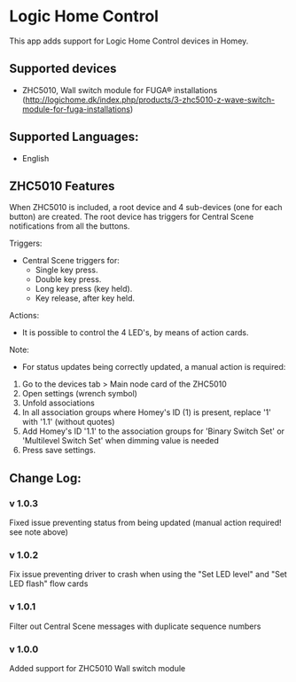 # Logic Home Control

This app adds support for Logic Home Control devices in Homey.

## Supported devices
* ZHC5010, Wall switch module for FUGA® installations (http://logichome.dk/index.php/products/3-zhc5010-z-wave-switch-module-for-fuga-installations)

## Supported Languages:
* English

## ZHC5010 Features

When ZHC5010 is included, a root device and 4 sub-devices (one for each button) are created.
The root device has triggers for Central Scene notifications from all the buttons.

Triggers:
* Central Scene triggers for:
  * Single key press.
  * Double key press.
  * Long key press (key held).
  * Key release, after key held.

 Actions:
 * It is possible to control the 4 LED's, by means of action cards.

 Note:
 * For status updates being correctly updated, a manual action is required:   
 1. Go to the devices tab > Main node card of the ZHC5010
 2. Open settings (wrench symbol)
 3. Unfold associations
 4. In all association groups where Homey's ID (1) is present, replace '1' with '1.1' (without quotes)
 5. Add Homey's ID '1.1' to the association groups for 'Binary Switch Set' or 'Multilevel Switch Set' when dimming value is needed
 6. Press save settings.

## Change Log:
### v 1.0.3
Fixed issue preventing status from being updated (manual action required! see note above)    
### v 1.0.2
Fix issue preventing driver to crash when using the "Set LED level" and "Set LED flash" flow cards    
### v 1.0.1
Filter out Central Scene messages with duplicate sequence numbers
### v 1.0.0
Added support for ZHC5010 Wall switch module
